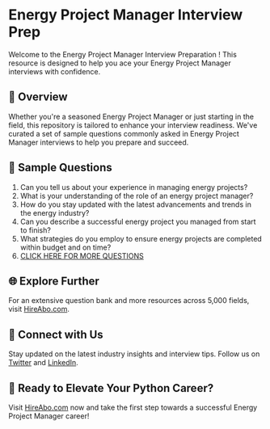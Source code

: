 # Energy Project Manager Interview Prep

Welcome to the Energy Project Manager Interview Preparation ! This resource is designed to help you ace your Energy Project Manager interviews with confidence.

## 🚀 Overview

Whether you're a seasoned Energy Project Manager or just starting in the field, this repository is tailored to enhance your interview readiness. We've curated a set of sample questions commonly asked in Energy Project Manager interviews to help you prepare and succeed.

## 📝 Sample Questions

1. Can you tell us about your experience in managing energy projects?
2. What is your understanding of the role of an energy project manager?
3. How do you stay updated with the latest advancements and trends in the energy industry?
4. Can you describe a successful energy project you managed from start to finish?
5. What strategies do you employ to ensure energy projects are completed within budget and on time?
6. [CLICK HERE FOR MORE QUESTIONS](https://hireabo.com/job/20_1_16/Energy%20Project%20Manager)

## 🌐 Explore Further

For an extensive question bank and more resources across 5,000 fields, visit [HireAbo.com](https://www.hireabo.com).

## 📱 Connect with Us

Stay updated on the latest industry insights and interview tips. Follow us on [Twitter](https://twitter.com/hireabo) and [LinkedIn](https://www.linkedin.com/in/hire-abo-3609972a8/).

## 🚀 Ready to Elevate Your Python Career?

Visit [HireAbo.com](https://www.hireabo.com) now and take the first step towards a successful Energy Project Manager career!